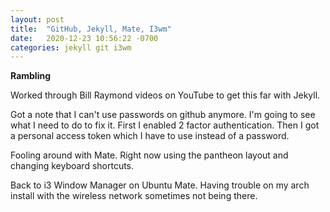 ```yaml
---
layout: post
title:  "GitHub, Jekyll, Mate, I3wm"
date:   2020-12-23 10:56:22 -0700
categories: jekyll git i3wm
---
```


**Rambling**

Worked through Bill Raymond videos on YouTube to get this far with Jekyll. 

Got a note that I can't use passwords on github anymore. I'm going to see what I need to do to fix it. First I enabled 2 factor authentication. Then I got a personal access token which I have to use instead of a password.

Fooling around with Mate. Right now using the pantheon layout and changing keyboard shortcuts. 

Back to i3 Window Manager on Ubuntu Mate. Having trouble on my arch install with the wireless network sometimes not being there.
